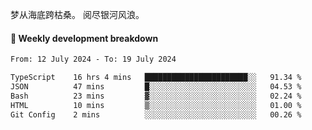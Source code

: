梦从海底跨枯桑。
阅尽银河风浪。


#### 📝 Weekly development breakdown

<!--START_SECTION:waka-->

```txt
From: 12 July 2024 - To: 19 July 2024

TypeScript    16 hrs 4 mins   ███████████████████████░░   91.34 %
JSON          47 mins         █░░░░░░░░░░░░░░░░░░░░░░░░   04.53 %
Bash          23 mins         ▓░░░░░░░░░░░░░░░░░░░░░░░░   02.24 %
HTML          10 mins         ▒░░░░░░░░░░░░░░░░░░░░░░░░   01.00 %
Git Config    2 mins          ░░░░░░░░░░░░░░░░░░░░░░░░░   00.26 %
```

<!--END_SECTION:waka-->



